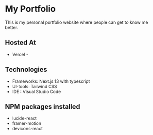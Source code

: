 # My Portfolio
This is my personal portfolio website where people can get to know me better.

## Hosted At
* Vercel - 

## Technologies
* Frameworks: Next.js 13 with typescript
* UI-tools: Tailwind CSS
* IDE : Visual Studio Code

## NPM packages installed
* lucide-react
* framer-motion
* devicons-react




